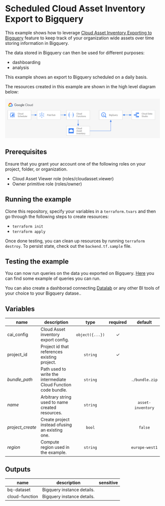 # Scheduled Cloud Asset Inventory Export to Bigquery

This example shows how to leverage [Cloud Asset Inventory Exporting to Bigquery](https://cloud.google.com/asset-inventory/docs/exporting-to-bigquery) feature to keep track of your organization wide assets over time storing information in Bigquery.

The data stored in Bigquery can then be used for different purposes:

- dashboarding
- analysis

This example shows an export to Bigquery scheduled on a daily basis. 

The resources created in this example are shown in the high level diagram below:

<img src="diagram.png" width="640px">

## Prerequisites
Ensure that you grant your account one of the following roles on your project, folder, or organization.
 - Cloud Asset Viewer role (roles/cloudasset.viewer)
 - Owner primitive role (roles/owner)

## Running the example
Clone this repository, specify your variables in a `terraform.tvars` and then go through the following steps to create resources:

- `terraform init`
- `terraform apply`

Once done testing, you can clean up resources by running `terraform destroy`. To persist state, check out the `backend.tf.sample` file.

## Testing the example

You can now run queries on the data you exported on Bigquery. [Here](https://cloud.google.com/asset-inventory/docs/exporting-to-bigquery#querying_an_asset_snapshot) you can find some example of queries you can run.

You can also create a dashborad connecting [Datalab](https://datastudio.google.com/) or any other BI tools of your choice to your Bigquery datase..
<!-- BEGIN TFDOC -->
## Variables

| name | description | type | required | default |
|---|---|:---: |:---:|:---:|
| cai_config | Cloud Asset inventory export config. | <code title="object&#40;&#123;&#10;organization &#61; string&#10;bq_dataset   &#61; string&#10;bq_table     &#61; string&#10;&#125;&#41;">object({...})</code> | ✓ |  |
| project_id | Project id that references existing project. | <code title="">string</code> | ✓ |  |
| *bundle_path* | Path used to write the intermediate Cloud Function code bundle. | <code title="">string</code> |  | <code title="">./bundle.zip</code> |
| *name* | Arbitrary string used to name created resources. | <code title="">string</code> |  | <code title="">asset-inventory</code> |
| *project_create* | Create project instead ofusing an existing one. | <code title="">bool</code> |  | <code title="">false</code> |
| *region* | Compute region used in the example. | <code title="">string</code> |  | <code title="">europe-west1</code> |

## Outputs

| name | description | sensitive |
|---|---|:---:|
| bq-dataset | Bigquery instance details. |  |
| cloud-function | Bigquery instance details. |  |
<!-- END TFDOC -->
